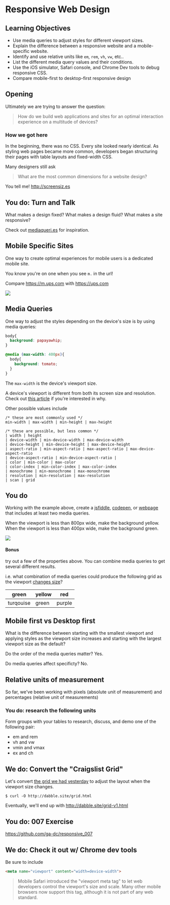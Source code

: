 # Responsive Web Design

## Learning Objectives

- Use media queries to adjust styles for different viewport sizes.
- Explain the difference between a responsive website and a mobile-specific website.
- Identify and use relative units like `em`, `rem`, `vh`, `vw`, etc..
- List the different media query values and their conditions.
- Use the iOS simulator, Safari console, and Chrome Dev tools to debug responsive CSS.
- Compare mobile-first to desktop-first responsive design

## Opening

Ultimately we are trying to answer the question:

>How do we build web applications and sites for an optimal interaction experience on a multitude of devices?

### How we got here

In the beginning, there was no CSS. Every site looked nearly identical. As styling web pages became more common,
developers began structuring their pages with table layouts and fixed-width CSS.

Many designers still ask

>What are the most common dimensions for a website design?

You tell me! http://screensiz.es

## You do: Turn and Talk

What makes a design fixed? What makes a design fluid? What makes a site responsive?

Check out [mediaqueri.es](http://mediaqueri.es) for inspiration.

## Mobile Specific Sites

One way to create optimal experiences for mobile users is a dedicated mobile site.

You know you're on one when you see `m.` in the url!

Compare https://m.ups.com with https://ups.com

![](http://imgs.xkcd.com/comics/server_attention_span.png)

## Media Queries

One way to adjust the styles depending on the device's size is by using media queries:

```css
body{
  background: papayawhip;
}

@media (max-width: 400px){
  body{
    background: tomato;
  }
}
```

The `max-width` is the device's viewport size.

A device's viewport is different from both its screen size and resolution.
Check out [this article](http://www.quirksmode.org/mobile/viewports.html) if you're interested in why.

Other possible values include

```
/* these are most commonly used */
min-width | max-width | min-height | max-height

/* these are possible, but less common */
| width | height
| device-width | min-device-width | max-device-width
| device-height | min-device-height | max-device-height
| aspect-ratio | min-aspect-ratio | max-aspect-ratio | max-device-aspect-ratio
| device-aspect-ratio | min-device-aspect-ratio |
| color | min-color | max-color
| color-index | min-color-index | max-color-index
| monochrome | min-monochrome | max-monochrome
| resolution | min-resolution | max-resolution
| scan | grid
```

## You do

Working with the example above, create a [jsfiddle](https://jsfiddle.net/), [codepen](http://codepen.io/pen/), or [webpage](http://justinjackson.ca/words.html) that includes at least two media queries.

When the viewport is less than 800px wide, make the background yellow. When the viewport is less
than 400px wide, make the background green.

![](https://dl.dropboxusercontent.com/s/o8xh3hdql9oijo2/mediaqueries.gif?dl=0)

#### Bonus
try out a few of the properties above. You can combine media queries to get several different results.

i.e. what combination of media queries could produce the following grid as the viewport [changes size](http://maximin.tv/srm/)?

green   | yellow | red
 -------- | -----  | ---
turqouise | green  | purple

## Mobile first vs Desktop first

What is the difference between starting with the smallest viewport and applying styles as the viewport size increases
and starting with the largest viewport size as the default?

Do the order of the media queries matter? Yes.

Do media queries affect specificty? No.

## Relative units of measurement

So far, we've been working with pixels (absolute unit of measurement) and percentages (relative unit of measurements)

### You do: research the following units

Form groups with your tables to research, discuss, and demo one of the following
pair:

- em and rem
- vh and vw
- vmin and vmax
- ex and ch

## We do: Convert the "Craigslist Grid"

Let's convert [the grid we had yesterday](http://dabble.site/grid.html) to adjust the layout when the viewport size changes.

    $ curl -O http://dabble.site/grid.html

Eventually, we'll end up with http://dabble.site/grid-v1.html

## You do: 007 Exercise

https://github.com/ga-dc/responsive_007

## We do: Check it out w/ Chrome dev tools

Be sure to include

```html
<meta name="viewport" content="width=device-width">
```

>Mobile Safari introduced the "viewport meta tag" to let web developers control the viewport's size and scale. Many other mobile browsers now support this tag, although it is not part of any web standard. 
